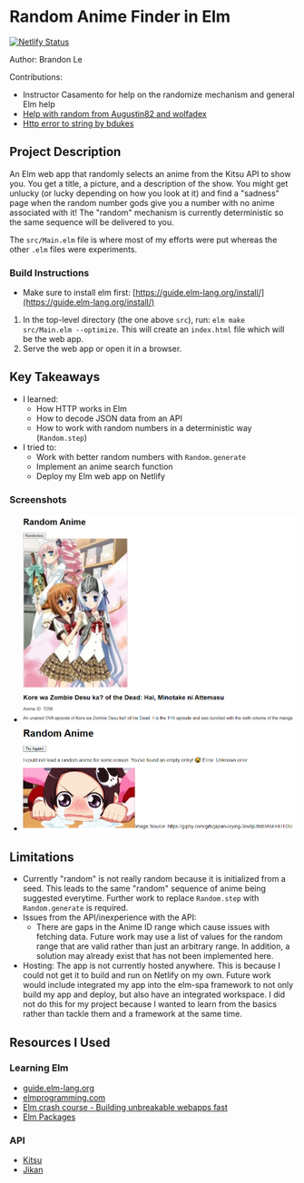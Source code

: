 # Random Anime Finder in Elm

[![Netlify Status](https://api.netlify.com/api/v1/badges/cf0bdd88-a996-4bdc-a235-015e521429e6/deploy-status)](https://app.netlify.com/sites/elastic-johnson-128b0c/deploys)

Author: Brandon Le

Contributions:

* Instructor Casamento for help on the randomize mechanism and general Elm help
* [Help with random from Augustin82 and wolfadex](https://discourse.elm-lang.org/t/convert-random-int-to-string-for-use-in-url-builder/7081/3)
* [Http error to string by bdukes](https://stackoverflow.com/questions/56442885/error-when-convert-http-error-to-string-with-tostring-in-elm-0-19)

## Project Description

An Elm web app that randomly selects an anime from the Kitsu API to show you. You get a title, a picture, and a description of the show. You might get unlucky (or lucky depending on how you look at it) and find a "sadness" page when the random number gods give you a number with no anime associated with it! The "random" mechanism is currently deterministic so the same sequence will be delivered to you.

The `src/Main.elm` file is where most of my efforts were put whereas the other `.elm` files were experiments.

### Build Instructions

* Make sure to install elm first: [https://guide.elm-lang.org/install/](https://guide.elm-lang.org/install/)

1. In the top-level directory (the one above `src`), run: `elm make src/Main.elm --optimize`. This will create an `index.html` file which will be the web app.
2. Serve the web app or open it in a browser.

## Key Takeaways

* I learned:
  * How HTTP works in Elm
  * How to decode JSON data from an API
  * How to work with random numbers in a deterministic way (`Random.step`)
* I tried to:
  * Work with better random numbers with `Random.generate`
  * Implement an anime search function
  * Deploy my Elm web app on Netlify

### Screenshots

* ![Successful Random Anime](fp-success-get.png)
* ![Failed Random Anime](fp-fail-get.png)

## Limitations

* Currently "random" is not really random because it is initialized from a seed. This leads to the same "random" sequence of anime being suggested everytime. Further work to replace `Random.step` with `Random.generate` is required.
* Issues from the API/inexperience with the API:
  * There are gaps in the Anime ID range which cause issues with fetching data. Future work may use a list of values for the random range that are valid rather than just an arbitrary range. In addition, a solution may already exist that has not been implemented here.
* Hosting: The app is not currently hosted anywhere. This is because I could not get it to build and run on Netlify on my own. Future work would include integrated my app into the elm-spa framework to not only build my app and deploy, but also have an integrated workspace. I did not do this for my project because I wanted to learn from the basics rather than tackle them and a framework at the same time.

## Resources I Used

### Learning Elm

* [guide.elm-lang.org](https://guide.elm-lang.org/)
* [elmprogramming.com](https://elmprogramming.com/)
* [Elm crash course - Building unbreakable webapps fast](https://www.youtube.com/watch?v=kEitFAY7Gc8) 
* [Elm Packages](https://package.elm-lang.org/)

### API

* [Kitsu](https://hummingbird-me.github.io/api-docs/)
* [Jikan](https://jikan.docs.apiary.io/#reference/0/character)
